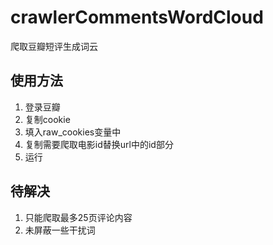 # crawlerCommentsWordCloud
爬取豆瓣短评生成词云

## 使用方法
1. 登录豆瓣
2. 复制cookie
3. 填入raw_cookies变量中
4. 复制需要爬取电影id替换url中的id部分
5. 运行

## 待解决
1. 只能爬取最多25页评论内容
2. 未屏蔽一些干扰词
